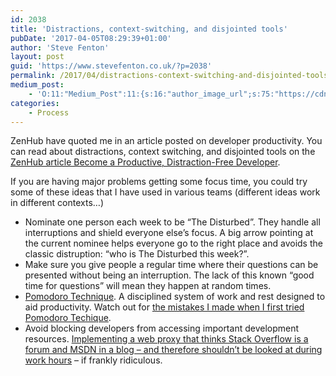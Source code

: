 ```yaml
---
id: 2038
title: 'Distractions, context-switching, and disjointed tools'
pubDate: '2017-04-05T08:29:39+01:00'
author: 'Steve Fenton'
layout: post
guid: 'https://www.stevefenton.co.uk/?p=2038'
permalink: /2017/04/distractions-context-switching-and-disjointed-tools/
medium_post:
    - 'O:11:"Medium_Post":11:{s:16:"author_image_url";s:75:"https://cdn-images-1.medium.com/fit/c/400/400/1*eXkhfEuF41g5W_xnc_ydLA.jpeg";s:10:"author_url";s:38:"https://medium.com/@steve.fenton.co.uk";s:11:"byline_name";N;s:12:"byline_email";N;s:10:"cross_link";s:3:"yes";s:2:"id";s:12:"854dc6785265";s:21:"follower_notification";s:3:"yes";s:7:"license";s:19:"all-rights-reserved";s:14:"publication_id";s:2:"-1";s:6:"status";s:5:"draft";s:3:"url";s:51:"https://medium.com/@steve.fenton.co.uk/854dc6785265";}'
categories:
    - Process
---
```


ZenHub have quoted me in an article posted on developer productivity. You can read about distractions, context switching, and disjointed tools on the [ZenHub article Become a Productive, Distraction-Free Developer](https://www.zenhub.com/blog/become-a-productive-distraction-free-developer/).

If you are having major problems getting some focus time, you could try some of these ideas that I have used in various teams (different ideas work in different contexts…)

- Nominate one person each week to be “The Disturbed”. They handle all interruptions and shield everyone else’s focus. A big arrow pointing at the current nominee helps everyone go to the right place and avoids the classic distruption: “who is The Disturbed this week?”.
- Make sure you give people a regular time where their questions can be presented without being an interruption. The lack of this known “good time for questions” will mean they happen at random times.
- [Pomodoro Technique](https://www.stevefenton.co.uk/2011/10/the-pomodoro-technique/). A disciplined system of work and rest designed to aid productivity. Watch out for [the mistakes I made when I first tried Pomodoro Techique](https://www.stevefenton.co.uk/2012/10/pomodoro-mistakes-and-objectives/).
- Avoid blocking developers from accessing important development resources. [Implementing a web proxy that thinks Stack Overflow is a forum and MSDN in a blog – and therefore shouldn’t be looked at during work hours](https://www.stevefenton.co.uk/2013/03/your-web-proxy-is-killing-productivity/) – if frankly ridiculous.